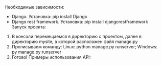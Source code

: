 Необходимые зависимости:
- Django. Установка: pip install Django
- Django rest framework. Установка: pip install djangorestframework
Запуск проекта:
1. В консоли перемещаемся в директорию с проектом, далее в директорию mysite, в которой расположен файл manage.py
2. Прописываем команду: Linux: python manage.py runserver; Windows: py manage.py runserver
3. Готово!
Примеры использования API:
